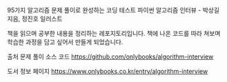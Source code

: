 95가지 알고리즘 문제 풀이로 완성하는 코딩 테스트
파이썬 알고리즘 인터뷰 - 박상길 지음, 정진호 일러스트

책을 읽으며 공부한 내용을 정리하는 레포지토리입니다.
책에 나온 코드를 따라 쳐보며 학습한 과정을 담고 싶어서 만들게 되었습니다.

출처
문제 풀이 소스 코드
https://github.com/onlybooks/algorithm-interview

도서 정보 페이지
https://www.onlybooks.co.kr/entry/algorithm-interview
